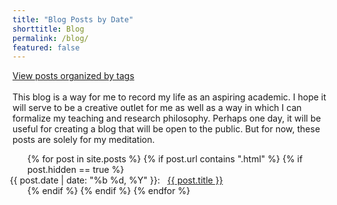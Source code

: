 ```yaml
---
title: "Blog Posts by Date"
shorttitle: Blog
permalink: /blog/
featured: false
---
```


<div>
<a href="/tag/" title="View Posts by Tag">View posts organized by tags</a>
</div>

<br/>
This blog is a way for me to record my life as an aspiring academic. I hope it will serve to be a creative outlet for me as well as a way in which I can formalize my teaching and research philosophy. Perhaps one day, it will be useful for creating a blog that will be open to the public. But for now, these posts are solely for my meditation.
<br/>

<ul>
{% for post in site.posts %}
    {% if post.url contains ".html" %}
        {% if post.hidden == true %}
            <li style="list-style-type: none; margin-left:-2em">
                <span class="date">{{ post.date | date: "%b %d, %Y"  }}: &nbsp; </span>
                <a href="{{ post.url }}">{{ post.title }}</a>
            </li>
        {% endif %}
    {% endif %}
{% endfor %}
</ul>
